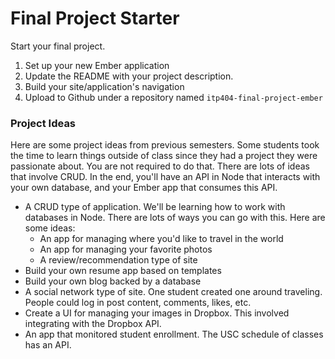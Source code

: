 Final Project Starter
====

Start your final project.

1. Set up your new Ember application
2. Update the README with your project description.
3. Build your site/application's navigation
4. Upload to Github under a repository named `itp404-final-project-ember`

### Project Ideas

Here are some project ideas from previous semesters. Some students took the time to learn things outside of class since they had a project they were passionate about. You are not required to do that. There are lots of ideas that involve CRUD. In the end, you'll have an API in Node that interacts with your own database, and your Ember app that consumes this API.

* A CRUD type of application. We'll be learning how to work with databases in Node. There are lots of ways you can go with this. Here are some ideas:
  * An app for managing where you'd like to travel in the world
  * An app for managing your favorite photos
  * A review/recommendation type of site
* Build your own resume app based on templates
* Build your own blog backed by a database
* A social network type of site. One student created one around traveling. People could log in post content, comments, likes, etc.
* Create a UI for managing your images in Dropbox. This involved integrating with the Dropbox API.
* An app that monitored student enrollment. The USC schedule of classes has an API.

